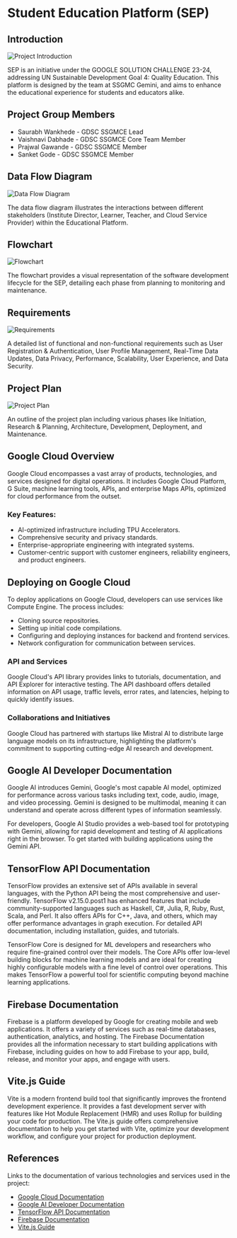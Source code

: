 # Student Education Platform (SEP)

## Introduction

![Project Introduction](introduction-image.png)

SEP is an initiative under the GOOGLE SOLUTION CHALLENGE 23-24, addressing UN Sustainable Development Goal 4: Quality Education. This platform is designed by the team at SSGMC Gemini, and aims to enhance the educational experience for students and educators alike.

## Project Group Members

- Saurabh Wankhede - GDSC SSGMCE Lead
- Vaishnavi Dabhade - GDSC SSGMCE Core Team Member
- Prajwal Gawande - GDSC SSGMCE Member
- Sanket Gode - GDSC SSGMCE Member

## Data Flow Diagram

![Data Flow Diagram](data-flow-diagram.png)

The data flow diagram illustrates the interactions between different stakeholders (Institute Director, Learner, Teacher, and Cloud Service Provider) within the Educational Platform.

## Flowchart

![Flowchart](flowchart.png)

The flowchart provides a visual representation of the software development lifecycle for the SEP, detailing each phase from planning to monitoring and maintenance.

## Requirements

![Requirements](requirements.png)

A detailed list of functional and non-functional requirements such as User Registration & Authentication, User Profile Management, Real-Time Data Updates, Data Privacy, Performance, Scalability, User Experience, and Data Security.

## Project Plan

![Project Plan](project-plan.png)

An outline of the project plan including various phases like Initiation, Research & Planning, Architecture, Development, Deployment, and Maintenance.

## Google Cloud Overview

Google Cloud encompasses a vast array of products, technologies, and services designed for digital operations. It includes Google Cloud Platform, G Suite, machine learning tools, APIs, and enterprise Maps APIs, optimized for cloud performance from the outset.

### Key Features:

- AI-optimized infrastructure including TPU Accelerators.
- Comprehensive security and privacy standards.
- Enterprise-appropriate engineering with integrated systems.
- Customer-centric support with customer engineers, reliability engineers, and product engineers.

## Deploying on Google Cloud

To deploy applications on Google Cloud, developers can use services like Compute Engine. The process includes:

- Cloning source repositories.
- Setting up initial code compilations.
- Configuring and deploying instances for backend and frontend services.
- Network configuration for communication between services.

### API and Services

Google Cloud's API library provides links to tutorials, documentation, and API Explorer for interactive testing. The API dashboard offers detailed information on API usage, traffic levels, error rates, and latencies, helping to quickly identify issues.

### Collaborations and Initiatives

Google Cloud has partnered with startups like Mistral AI to distribute large language models on its infrastructure, highlighting the platform's commitment to supporting cutting-edge AI research and development.

## Google AI Developer Documentation

Google AI introduces Gemini, Google's most capable AI model, optimized for performance across various tasks including text, code, audio, image, and video processing. Gemini is designed to be multimodal, meaning it can understand and operate across different types of information seamlessly.

For developers, Google AI Studio provides a web-based tool for prototyping with Gemini, allowing for rapid development and testing of AI applications right in the browser. To get started with building applications using the Gemini API.

## TensorFlow API Documentation

TensorFlow provides an extensive set of APIs available in several languages, with the Python API being the most comprehensive and user-friendly. TensorFlow v2.15.0.post1 has enhanced features that include community-supported languages such as Haskell, C#, Julia, R, Ruby, Rust, Scala, and Perl. It also offers APIs for C++, Java, and others, which may offer performance advantages in graph execution. For detailed API documentation, including installation, guides, and tutorials.

TensorFlow Core is designed for ML developers and researchers who require fine-grained control over their models. The Core APIs offer low-level building blocks for machine learning models and are ideal for creating highly configurable models with a fine level of control over operations. This makes TensorFlow a powerful tool for scientific computing beyond machine learning applications.

## Firebase Documentation

Firebase is a platform developed by Google for creating mobile and web applications. It offers a variety of services such as real-time databases, authentication, analytics, and hosting. The Firebase Documentation provides all the information necessary to start building applications with Firebase, including guides on how to add Firebase to your app, build, release, and monitor your apps, and engage with users.

## Vite.js Guide

Vite is a modern frontend build tool that significantly improves the frontend development experience. It provides a fast development server with features like Hot Module Replacement (HMR) and uses Rollup for building your code for production. The Vite.js guide offers comprehensive documentation to help you get started with Vite, optimize your development workflow, and configure your project for production deployment.

## References

Links to the documentation of various technologies and services used in the project:

- [Google Cloud Documentation](https://cloud.google.com/docs)
- [Google AI Developer Documentation](https://ai.google.dev/docs)
- [TensorFlow API Documentation](https://www.tensorflow.org/api_docs)
- [Firebase Documentation](https://firebase.google.com/docs)
- [Vite.js Guide](https://vitejs.dev/guide/)
